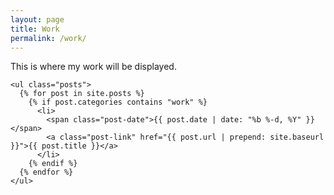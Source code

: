 ```yaml
---
layout: page
title: Work
permalink: /work/
---
```


This is where my work will be displayed.

<div class="work">

	<ul class="posts">
	  {% for post in site.posts %}
	    {% if post.categories contains "work" %}
	      <li>
	        <span class="post-date">{{ post.date | date: "%b %-d, %Y" }}</span>
	        <a class="post-link" href="{{ post.url | prepend: site.baseurl }}">{{ post.title }}</a>
	      </li>
	    {% endif %}
	  {% endfor %}
	</ul>

</div>